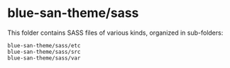 # blue-san-theme/sass

This folder contains SASS files of various kinds, organized in sub-folders:

    blue-san-theme/sass/etc
    blue-san-theme/sass/src
    blue-san-theme/sass/var
